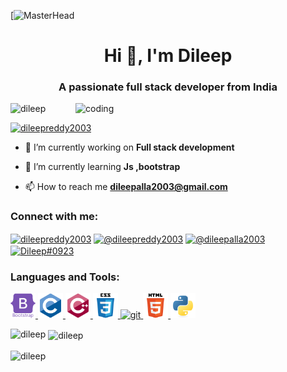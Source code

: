 [![MasterHead](https://qph.cf2.quoracdn.net/main-qimg-fa7b4bdc3b2f73e749e5c2c646d4ae13)
<h1 align="center">Hi 👋, I'm Dileep</h1>
<h3 align="center">A passionate full stack developer from India</h3>
<img align="right" alt="coding" width="400" src="https://cdn.sanity.io/images/ordgikwe/production/a830c5182852e35bcd0dc07b90122f07ecd15f48-700x525.gif?w=700&h=525&auto=format"

<p align="left"> <img src="https://komarev.com/ghpvc/?username=dileep&label=Profile%20views&color=0e75b6&style=flat" alt="dileep" /> </p>

<p align="left"> <a href="https://twitter.com/dileepreddy2003" target="blank"><img src="https://img.shields.io/twitter/follow/dileepreddy2003?logo=twitter&style=for-the-badge" alt="dileepreddy2003" /></a> </p>

- 🔭 I’m currently working on **Full stack development**

- 🌱 I’m currently learning **Js ,bootstrap**

- 📫 How to reach me **dileepalla2003@gmail.com**

<h3 align="left">Connect with me:</h3>
<p align="left">
<a href="https://twitter.com/dileepreddy2003" target="blank"><img align="center" src="https://raw.githubusercontent.com/rahuldkjain/github-profile-readme-generator/master/src/images/icons/Social/twitter.svg" alt="dileepreddy2003" height="30" width="40" /></a>
<a href="https://linkedin.com/in/@dileepreddy2003" target="blank"><img align="center" src="https://raw.githubusercontent.com/rahuldkjain/github-profile-readme-generator/master/src/images/icons/Social/linked-in-alt.svg" alt="@dileepreddy2003" height="30" width="40" /></a>
<a href="https://www.hackerearth.com/@dileepalla2003" target="blank"><img align="center" src="https://raw.githubusercontent.com/rahuldkjain/github-profile-readme-generator/master/src/images/icons/Social/hackerearth.svg" alt="@dileepalla2003" height="30" width="40" /></a>
<a href="https://discord.gg/Dileep#0923" target="blank"><img align="center" src="https://raw.githubusercontent.com/rahuldkjain/github-profile-readme-generator/master/src/images/icons/Social/discord.svg" alt="Dileep#0923" height="30" width="40" /></a>
</p>

<h3 align="left">Languages and Tools:</h3>
<p align="left"> <a href="https://getbootstrap.com" target="_blank" rel="noreferrer"> <img src="https://raw.githubusercontent.com/devicons/devicon/master/icons/bootstrap/bootstrap-plain-wordmark.svg" alt="bootstrap" width="40" height="40"/> </a> <a href="https://www.cprogramming.com/" target="_blank" rel="noreferrer"> <img src="https://raw.githubusercontent.com/devicons/devicon/master/icons/c/c-original.svg" alt="c" width="40" height="40"/> </a> <a href="https://www.w3schools.com/cpp/" target="_blank" rel="noreferrer"> <img src="https://raw.githubusercontent.com/devicons/devicon/master/icons/cplusplus/cplusplus-original.svg" alt="cplusplus" width="40" height="40"/> </a> <a href="https://www.w3schools.com/css/" target="_blank" rel="noreferrer"> <img src="https://raw.githubusercontent.com/devicons/devicon/master/icons/css3/css3-original-wordmark.svg" alt="css3" width="40" height="40"/> </a> <a href="https://git-scm.com/" target="_blank" rel="noreferrer"> <img src="https://www.vectorlogo.zone/logos/git-scm/git-scm-icon.svg" alt="git" width="40" height="40"/> </a> <a href="https://www.w3.org/html/" target="_blank" rel="noreferrer"> <img src="https://raw.githubusercontent.com/devicons/devicon/master/icons/html5/html5-original-wordmark.svg" alt="html5" width="40" height="40"/> </a> <a href="https://www.python.org" target="_blank" rel="noreferrer"> <img src="https://raw.githubusercontent.com/devicons/devicon/master/icons/python/python-original.svg" alt="python" width="40" height="40"/> </a> </p>

<p><img align="left" src="https://github-readme-stats.vercel.app/api/top-langs?username=dileep&show_icons=true&locale=en&layout=compact" alt="dileep" /></p>

<p>&nbsp;<img align="center" src="https://github-readme-stats.vercel.app/api?username=dileep&show_icons=true&locale=en" alt="dileep" /></p>

<p><img align="center" src="https://github-readme-streak-stats.herokuapp.com/?user=dileep&" alt="dileep" /></p>
